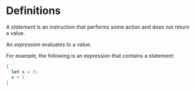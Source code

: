 # Definitions

A _statement_ is an instruction that performs some action and does not return a
value.

An _expression_ evaluates to a value.

For example, the following is an expression that contains a statement:

```rust
{
  let x = 3;
  x + 1
}
```
